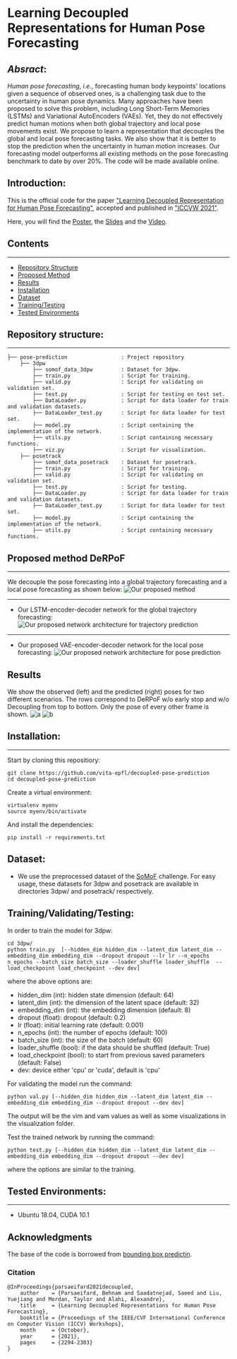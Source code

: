 # Learning Decoupled Representations for Human Pose Forecasting

## _Absract_:

_Human pose forecasting_, *i.e.*, forecasting human body keypoints' locations given a sequence of observed ones, is a challenging task due to the uncertainty in human pose dynamics. 
Many approaches have been proposed to solve this problem, including Long Short-Term Memories (LSTMs) and Variational AutoEncoders (VAEs). Yet, they do not effectively predict human motions when both global trajectory and local pose movements exist.
We propose to learn a representation that decouples the global and local pose forecasting tasks. We also show that it is better to stop the prediction when the uncertainty in human motion increases. 
Our forecasting model outperforms all existing methods on the pose forecasting benchmark to date by over 20%. The code will be made available online.

## Introduction:
This is the official code for the paper ["Learning Decoupled Representation for Human Pose Forecasting"](https://openaccess.thecvf.com/content/ICCV2021W/SoMoF/html/Parsaeifard_Learning_Decoupled_Representations_for_Human_Pose_Forecasting_ICCVW_2021_paper.html), accepted and published in ["ICCVW 2021"](https://somof.stanford.edu/workshops/iccv21).

Here, you will find the [Poster](https://drive.google.com/file/d/1qcHiTlGGG8KNk6sUPMnTSvkjcq9oVT32/view?usp=sharing), the [Slides](https://drive.google.com/file/d/1k5S_yFnzcBea9g8ZlieCSq77vas-5VGu/view?usp=sharing) and the [Video](https://drive.google.com/file/d/1GE9xTHDEBrRZAlck7trpWaMorlX0_e3z/view?usp=sharing).

## Contents
------------
  * [Repository Structure](#repository-structure)
  * [Proposed Method](#proposed-method-DeRPoF)
  * [Results](#results)
  * [Installation](#installation)
  * [Dataset](#dataset)
  * [Training/Testing](#training-testing)
  * [Tested Environments](#tested-environments)
  
## Repository structure:
------------
    ├── pose-prediction                 : Project repository
        ├── 3dpw 
            ├── somof_data_3dpw         : Dataset for 3dpw.
            ├── train.py                : Script for training.  
            ├── valid.py                : Script for validating on validation set.
            ├── test.py                 : Script for testing on test set.  
            ├── DataLoader.py           : Script for data loader for train and validation datasets. 
            ├── DataLoader_test.py      : Script for data loader for test set.
            ├── model.py                : Script containing the implementation of the network.
            ├── utils.py                : Script containing necessary functions.
            ├── viz.py                  : Script for visualization.
        ├── posetrack
            ├── somof_data_posetrack    : Dataset for posetrack.
            ├── train.py                : Script for training.  
            ├── valid.py                : Script for validating on validation set.
            ├── test.py                 : Script for testing.  
            ├── DataLoader.py           : Script for data loader for train and validation datasets. 
            ├── DataLoader_test.py      : Script for data loader for test set.
            ├── model.py                : Script containing the implementation of the network.
            ├── utils.py                : Script containing necessary functions.
            
## Proposed method DeRPoF
-------------
We decouple the pose forecasting into a global trajectory forecasting and a local pose forecasting as shown below:
![Our proposed method](figures/network.png)

-------------

* Our LSTM-encoder-decoder network for the global trajectory forecasting:
![Our proposed network architecture for trajectory prediction](figures/fig2.png)

-------------

* Our proposed VAE-encoder-decoder network for the local pose forecasting:
![Our proposed network architecture for pose prediction](figures/fig3.png)

## Results

We show the observed (left) and the predicted (right) poses for two different scenarios. The rows correspond to DeRPoF w/o early stop and w/o Decoupling from top to bottom. Only the pose of every other frame is shown. 
![a](figures/fig4--a.png)
![b](figures/fig4--b.png)

## Installation:
------------
Start by cloning this repositiory:
```
git clone https://github.com/vita-epfl/decoupled-pose-prediction
cd decoupled-pose-prediction
```
Create a virtual environment:
```
virtualenv myenv
source myenv/bin/activate
```
And install the dependencies:
```
pip install -r requirements.txt
```

## Dataset:
  
  * We use the preprocessed dataset of the [SoMoF](https://somof.stanford.edu/dataset) challenge. For easy usage, these datasets for 3dpw and posetrack are available in directories 3dpw/ and posetrack/ respectively. 
  
## Training/Validating/Testing:
In order to train the model for 3dpw:
```
cd 3dpw/
python train.py  [--hidden_dim hidden_dim --latent_dim latent_dim --embedding_dim embedding_dim --dropout dropout --lr lr --n_epochs n_epochs --batch_size batch_size --loader_shuffle loader_shuffle  --load_checkpoint load_checkpoint --dev dev]
```
where the above options are:
* hidden_dim (int): hidden state dimension (default: 64)
* latent_dim (int): the dimension of the latent space (default: 32)
* embedding_dim (int): the embedding dimension (default: 8)
* dropout (float): dropout (default: 0.2)
* lr (float): initial learning rate (default: 0.001)
* n_epochs (int): the number of epochs (default: 100)
* batch_size (int): the size of the batch (default: 60)
* loader_shuffle (bool): if the data should be shuffled (default: True)
* load_checkpoint (bool): to start from previous saved parameters (default: False)
* dev: device either 'cpu' or 'cuda', default is 'cpu'

For validating the model run the command:
```
python val.py [--hidden_dim hidden_dim --latent_dim latent_dim --embedding_dim embedding_dim --dropout dropout --dev dev]
```
The output will be the vim and vam values as well as some visualizations in the visualization folder.


Test the trained network by running the command:
```
python test.py [--hidden_dim hidden_dim --latent_dim latent_dim --embedding_dim embedding_dim --dropout dropout --dev dev]
```
where the options are similar to the training. 

## Tested Environments:
------------
  * Ubuntu 18.04, CUDA 10.1
 
 
## Acknowledgments

The base of the code is borrowed from [bounding box predictin](https://github.com/vita-epfl/bounding-box-prediction).

### Citation

```
@InProceedings{parsaeifard2021decoupled,
    author    = {Parsaeifard, Behnam and Saadatnejad, Saeed and Liu, Yuejiang and Mordan, Taylor and Alahi, Alexandre},
    title     = {Learning Decoupled Representations for Human Pose Forecasting},
    booktitle = {Proceedings of the IEEE/CVF International Conference on Computer Vision (ICCV) Workshops},
    month     = {October},
    year      = {2021},
    pages     = {2294-2303}
}

```
